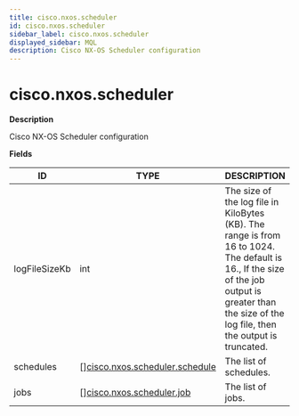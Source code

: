 ```yaml
---
title: cisco.nxos.scheduler
id: cisco.nxos.scheduler
sidebar_label: cisco.nxos.scheduler
displayed_sidebar: MQL
description: Cisco NX-OS Scheduler configuration
---
```


# cisco.nxos.scheduler

**Description**

Cisco NX-OS Scheduler configuration

**Fields**

| ID            | TYPE                                                                        | DESCRIPTION                                                                                                                                                                                         |
| ------------- | --------------------------------------------------------------------------- | --------------------------------------------------------------------------------------------------------------------------------------------------------------------------------------------------- |
| logFileSizeKb | int                                                                         | The size of the log file in KiloBytes (KB). The range is from 16 to 1024. The default is 16., If the size of the job output is greater than the size of the log file, then the output is truncated. |
| schedules     | &#91;&#93;[cisco.nxos.scheduler.schedule](cisco.nxos.scheduler.schedule.md) | The list of schedules.                                                                                                                                                                              |
| jobs          | &#91;&#93;[cisco.nxos.scheduler.job](cisco.nxos.scheduler.job.md)           | The list of jobs.                                                                                                                                                                                   |
